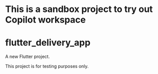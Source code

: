 # This is a sandbox project to try out Copilot workspace

# flutter_delivery_app

A new Flutter project.

This project is for testing purposes only.

